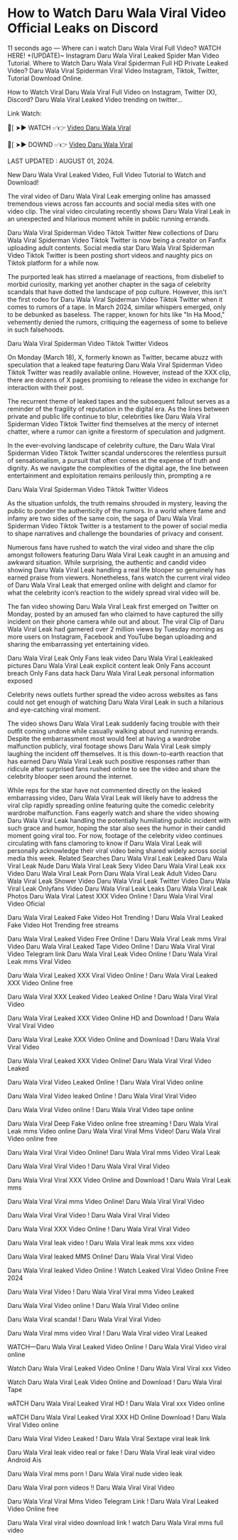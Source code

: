 # How to Watch Daru Wala Viral Video Official Leaks on Discord

11 seconds ago — Where can i watch Daru Wala Viral Full Video? WATCH HERE! +(UPDATE)~ Instagram Daru Wala Viral Leaked Spider Man Video Tutorial. Where to Watch Daru Wala Viral Spiderman Full HD Private Leaked Video? Daru Wala Viral Spiderman Viral Video Instagram, Tiktok, Twitter, Tutorial Download Online.

How to Watch Viral Daru Wala Viral Full Video on Instagram, Twitter (X), Discord? Daru Wala Viral Leaked Video trending on twitter...

 Link Watch:

🍑[ ➤► WATCH ✅👉 [Video Daru Wala Viral](https://www.highratecpm.com/ddxsf8y6ex?key=c5ba1c74bbfc84efea3c6b28eebc500a)

🍑[ ➤► DOWND ✅👉  [Video Daru Wala Viral](https://www.highratecpm.com/ddxsf8y6ex?key=c5ba1c74bbfc84efea3c6b28eebc500a)


LAST UPDATED : AUGUST 01, 2024.

New Daru Wala Viral Leaked Video, Full Video Tutorial to Watch and Download!

The viral video of Daru Wala Viral Leak emerging online has amassed tremendous views across fan accounts and social media sites with one video clip. The viral video circulating recently shows Daru Wala Viral Leak in an unexpected and hilarious moment while in public running errands.

Daru Wala Viral Spiderman Video Tiktok Twitter New collections of Daru Wala Viral Spiderman Video Tiktok Twitter is now being a creator on Fanfix uploading adult contents. Social media star Daru Wala Viral Spiderman Video Tiktok Twitter is been posting short videos and naughty pics on Tiktok platform for a while now.

The purported leak has stirred a maelanage of reactions, from disbelief to morbid curiosity, marking yet another chapter in the saga of celebrity scandals that have dotted the landscape of pop culture. However, this isn't the first rodeo for Daru Wala Viral Spiderman Video Tiktok Twitter when it comes to rumors of a tape. In March 2024, similar whispers emerged, only to be debunked as baseless. The rapper, known for hits like "In Ha Mood," vehemently denied the rumors, critiquing the eagerness of some to believe in such falsehoods.

Daru Wala Viral Spiderman Video Tiktok Twitter Videos

On Monday (March 18), X, formerly known as Twitter, became abuzz with speculation that a leaked tape featuring Daru Wala Viral Spiderman Video Tiktok Twitter was readily available online. However, instead of the XXX clip, there are dozens of X pages promising to release the video in exchange for interaction with their post.

The recurrent theme of leaked tapes and the subsequent fallout serves as a reminder of the fragility of reputation in the digital era. As the lines between private and public life continue to blur, celebrities like Daru Wala Viral Spiderman Video Tiktok Twitter find themselves at the mercy of internet chatter, where a rumor can ignite a firestorm of speculation and judgment.

In the ever-evolving landscape of celebrity culture, the Daru Wala Viral Spiderman Video Tiktok Twitter scandal underscores the relentless pursuit of sensationalism, a pursuit that often comes at the expense of truth and dignity. As we navigate the complexities of the digital age, the line between entertainment and exploitation remains perilously thin, prompting a re

Daru Wala Viral Spiderman Video Tiktok Twitter Videos

As the situation unfolds, the truth remains shrouded in mystery, leaving the public to ponder the authenticity of the rumors. In a world where fame and infamy are two sides of the same coin, the saga of Daru Wala Viral Spiderman Video Tiktok Twitter is a testament to the power of social media to shape narratives and challenge the boundaries of privacy and consent.

Numerous fans have rushed to watch the viral video and share the clip amongst followers featuring Daru Wala Viral Leak caught in an amusing and awkward situation. While surprising, the authentic and candid video showing Daru Wala Viral Leak handling a real life blooper so genuinely has earned praise from viewers. Nonetheless, fans watch the current viral video of Daru Wala Viral Leak that emerged online with delight and clamor for what the celebrity icon’s reaction to the widely spread viral video will be.

The fan video showing Daru Wala Viral Leak first emerged on Twitter on Monday, posted by an amused fan who claimed to have captured the silly incident on their phone camera while out and about. The viral Clip of Daru Wala Viral Leak had garnered over 2 million views by Tuesday morning as more users on Instagram, Facebook and YouTube began uploading and sharing the embarrassing yet entertaining video.

Daru Wala Viral Leak Only Fans leak video Daru Wala Viral Leakleaked pictures Daru Wala Viral Leak explicit content leak Only Fans account breach Only Fans data hack Daru Wala Viral Leak personal information exposed

Celebrity news outlets further spread the video across websites as fans could not get enough of watching Daru Wala Viral Leak in such a hilarious and eye-catching viral moment.

The video shows Daru Wala Viral Leak suddenly facing trouble with their outfit coming undone while casually walking about and running errands. Despite the embarrassment most would feel at having a wardrobe malfunction publicly, viral footage shows Daru Wala Viral Leak simply laughing the incident off themselves. It is this down-to-earth reaction that has earned Daru Wala Viral Leak such positive responses rather than ridicule after surprised fans rushed online to see the video and share the celebrity blooper seen around the internet.

While reps for the star have not commented directly on the leaked embarrassing video, Daru Wala Viral Leak will likely have to address the viral clip rapidly spreading online featuring quite the comedic celebrity wardrobe malfunction. Fans eagerly watch and share the video showing Daru Wala Viral Leak handling the potentially humiliating public incident with such grace and humor, hoping the star also sees the humor in their candid moment going viral too. For now, footage of the celebrity video continues circulating with fans clamoring to know if Daru Wala Viral Leak will personally acknowledge their viral video being shared widely across social media this week.
Related Searches
Daru Wala Viral Leak Leaked Daru Wala Viral Leak Nude Daru Wala Viral Leak Sexy Video Daru Wala Viral Leak xxx Video Daru Wala Viral Leak Porn Daru Wala Viral Leak Adult Video Daru Wala Viral Leak Shower Video Daru Wala Viral Leak Twitter Video Daru Wala Viral Leak Onlyfans Video Daru Wala Viral Leak Leaks Daru Wala Viral Leak Photos
Daru Wala Viral Latest XXX Video Online ! Daru Wala Viral Viral Video Oficial

Daru Wala Viral Leaked Fake Video Hot Trending ! Daru Wala Viral Leaked Fake Video Hot Trending free streams

Daru Wala Viral Leaked Video Free Online ! Daru Wala Viral Leak mms Viral Video
Daru Wala Viral Leaked Tape Video Online ! Daru Wala Viral Viral Video Telegram link
Daru Wala Viral Leak Video Online ! Daru Wala Viral Leak mms Viral Video

Daru Wala Viral Leaked XXX Viral Video Online ! Daru Wala Viral Leaked XXX Video Online free

Daru Wala Viral XXX Leaked Video Leaked Online ! Daru Wala Viral Viral Video

Daru Wala Viral Leaked XXX Video Online HD and Download ! Daru Wala Viral Viral Video

Daru Wala Viral Leake XXX Video Online and Download ! Daru Wala Viral Viral Video

Daru Wala Viral Leaked XXX Video Online! Daru Wala Viral Viral Video Leaked

Daru Wala Viral Video Leaked Online ! Daru Wala Viral Video online

Daru Wala Viral Video leaked Online ! Daru Wala Viral Viral Video

Daru Wala Viral Video online ! Daru Wala Viral Video tape online

Daru Wala Viral Deep Fake Video online free streaming ! Daru Wala Viral Leak mms Video online
Daru Wala Viral Viral Mms Video! Daru Wala Viral Video online free

Daru Wala Viral Viral Video Online! Daru Wala Viral mms Video Viral Leak

Daru Wala Viral Viral Video ! Daru Wala Viral Viral Video

Daru Wala Viral Viral XXX Video Online and Download ! Daru Wala Viral Leak mms

Daru Wala Viral Viral mms Video Online! Daru Wala Viral Viral Video

Daru Wala Viral Viral Video ! Daru Wala Viral Viral Video

Daru Wala Viral XXX Video Online ! Daru Wala Viral Viral Video

Daru Wala Viral leak video ! Daru Wala Viral leak mms xxx video

Daru Wala Viral leaked MMS Online! Daru Wala Viral Viral Video

Daru Wala Viral leaked Video Online ! Watch Leaked Viral Video Online Free 2024

Daru Wala Viral Video ! Daru Wala Viral Viral mms Video Leaked

Daru Wala Viral Video online ! Daru Wala Viral Video online

Daru Wala Viral scandal ! Daru Wala Viral Viral Video

Daru Wala Viral mms video Viral ! Daru Wala Viral video Viral Leaked

WATCH—Daru Wala Viral Leaked Video Online ! Daru Wala Viral Video viral online

Watch Daru Wala Viral Leaked Video Online ! Daru Wala Viral Viral xxx Video

Watch Daru Wala Viral Leak Video Online and Download ! Daru Wala Viral Tape

wATCH Daru Wala Viral Leaked Viral HD ! Daru Wala Viral xxx Video online

wATCH Daru Wala Viral Leaked Viral XXX HD Online Download ! Daru Wala Viral Video online

Daru Wala Viral Video Leaked ! Daru Wala Viral Sextape viral leak link

Daru Wala Viral leak video real or fake ! Daru Wala Viral leak viral video Android Ais

Daru Wala Viral mms porn ! Daru Wala Viral nude video leak

Daru Wala Viral porn videos !! Daru Wala Viral Viral Video

Daru Wala Viral Viral Mms Video Telegram Link ! Daru Wala Viral Leaked Video Online free

Daru Wala Viral viral video download link ! watch Daru Wala Viral mms full video


